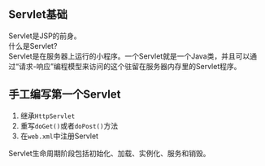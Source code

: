 Servlet基础
---------
Servlet是JSP的前身。  
什么是Servlet?  
Servlet是在服务器上运行的小程序。一个Servlet就是一个Java类，并且可以通过“请求-响应”编程模型来访问的这个驻留在服务器内存里的Servlet程序。

手工编写第一个Servlet
----------
1. 继承`HttpServlet`
2. 重写`doGet()`或者`doPost()`方法
3. 在`web.xml`中注册Servlet

Servlet生命周期阶段包括初始化、加载、实例化、服务和销毁。